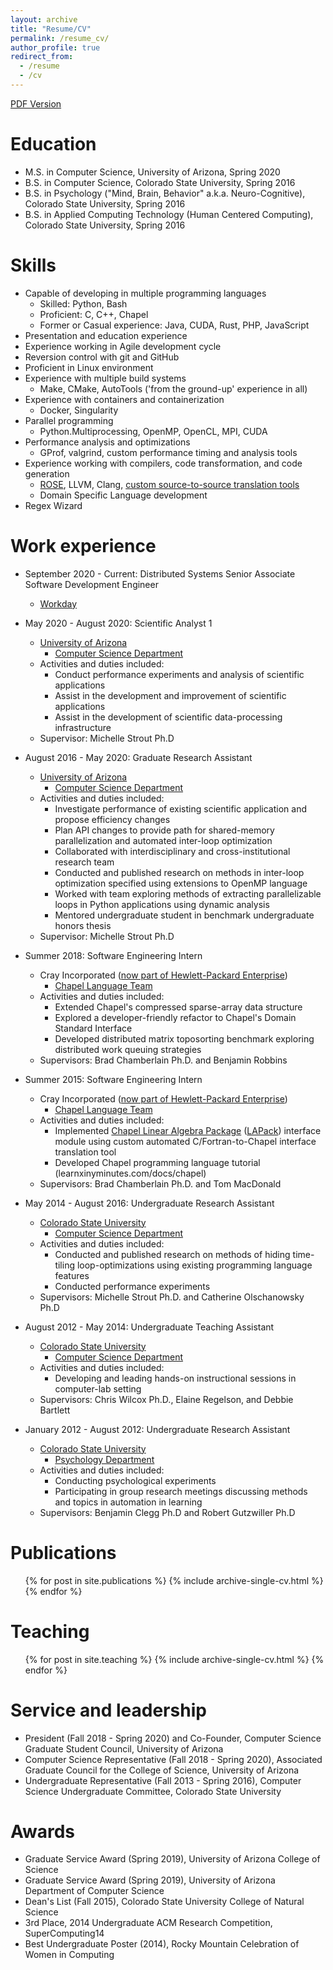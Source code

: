 ```yaml
---
layout: archive
title: "Resume/CV"
permalink: /resume_cv/
author_profile: true
redirect_from:
  - /resume
  - /cv
---
```


[PDF Version](/assets/documents/IanBertolacci_Public_Resume.pdf)

Education
======
* M.S. in Computer Science, University of Arizona, Spring 2020
* B.S. in Computer Science, Colorado State University, Spring 2016
* B.S. in Psychology ("Mind, Brain, Behavior" a.k.a. Neuro-Cognitive), Colorado State University, Spring 2016
* B.S. in Applied Computing Technology (Human Centered Computing), Colorado State University, Spring 2016

Skills
======

* Capable of developing in multiple programming languages
  + Skilled: Python, Bash
  + Proficient: C, C++, Chapel
  + Former or Casual experience: Java, CUDA, Rust, PHP, JavaScript
* Presentation and education experience
* Experience working in Agile development cycle
* Reversion control with git and GitHub
* Proficient in Linux environment
* Experience with multiple build systems
  + Make, CMake, AutoTools ('from the ground-up' experience in all)
* Experience with containers and containerization
  + Docker, Singularity
* Parallel programming
  + Python.Multiprocessing, OpenMP, OpenCL, MPI, CUDA
* Performance analysis and optimizations
  + GProf, valgrind, custom performance timing and analysis tools
* Experience working with compilers, code transformation, and code generation
  + [ROSE](http://rosecompiler.org/), LLVM, Clang, [custom source-to-source translation tools](https://github.com/chapel-lang/chapel/tree/master/util/misc/gen-LAPACK)
  + Domain Specific Language development
* Regex Wizard

Work experience
======
* September 2020 - Current: Distributed Systems Senior Associate Software Development Engineer
  + [Workday](https://www.workday.com/)

* May 2020 - August 2020: Scientific Analyst 1
  + [University of Arizona](https://www.arizona.edu)
    - [Computer Science Department](https://www.cs.arizona.edu/)
  + Activities and duties included:
    - Conduct performance experiments and analysis of scientific applications
    - Assist in the development and improvement of scientific applications
    - Assist in the development of scientific data-processing infrastructure
  + Supervisor: Michelle Strout Ph.D

* August 2016 - May 2020: Graduate Research Assistant
  + [University of Arizona](https://www.arizona.edu)
    - [Computer Science Department](https://www.cs.arizona.edu/)
  + Activities and duties included:
    - Investigate performance of existing scientific application and propose efficiency changes
    - Plan API changes to provide path for shared-memory parallelization and automated inter-loop optimization
    - Collaborated with interdisciplinary and cross-institutional research team
    - Conducted and published research on methods in inter-loop optimization specified using extensions to OpenMP language
    - Worked with team exploring methods of extracting parallelizable loops in Python applications using dynamic analysis
    - Mentored undergraduate student in benchmark undergraduate honors thesis
  + Supervisor: Michelle Strout Ph.D

* Summer 2018: Software Engineering Intern
  + Cray Incorporated ([now part of Hewlett-Packard Enterprise](https://www.hpe.com/us/en/compute/hpc/cray-acquisition.html))
    - [Chapel Language Team](https://chapel-lang.org/)
  + Activities and duties included:
    - Extended Chapel's compressed sparse-array data structure
    - Explored a developer-friendly refactor to Chapel's Domain Standard Interface
    - Developed distributed matrix toposorting benchmark exploring distributed work queuing strategies
  + Supervisors: Brad Chamberlain Ph.D. and Benjamin Robbins

* Summer 2015: Software Engineering Intern
  + Cray Incorporated ([now part of Hewlett-Packard Enterprise](https://www.hpe.com/us/en/compute/hpc/cray-acquisition.html))
    - [Chapel Language Team](https://chapel-lang.org/)
  + Activities and duties included:
    - Implemented [Chapel Linear Algebra Package](https://chapel-lang.org/docs/latest/primers/LAPACKlib.html) ([LAPack](https://en.wikipedia.org/wiki/LAPACK)) interface module using custom automated C/Fortran-to-Chapel interface translation tool
    - Developed Chapel programming language tutorial (learnxinyminutes.com/docs/chapel)
  + Supervisors: Brad Chamberlain Ph.D. and Tom MacDonald

* May 2014 - August 2016: Undergraduate Research Assistant
  + [Colorado State University](https://www.colostate.edu/)
    - [Computer Science Department](https://compsci.colostate.edu/)
  + Activities and duties included:
    - Conducted and published research on methods of hiding time-tiling loop-optimizations using existing programming language features
    - Conducted performance experiments
  + Supervisors: Michelle Strout Ph.D. and Catherine Olschanowsky Ph.D

* August 2012 - May 2014: Undergraduate Teaching Assistant
  + [Colorado State University](https://www.colostate.edu/)
    - [Computer Science Department](https://compsci.colostate.edu/)
  + Activities and duties included:
    - Developing and leading hands-on instructional sessions in computer-lab setting
  + Supervisors: Chris Wilcox Ph.D., Elaine Regelson, and Debbie Bartlett

* January 2012 - August 2012: Undergraduate Research Assistant
  + [Colorado State University](https://www.colostate.edu/)
    - [Psychology Department](https://psychology.colostate.edu/)
  + Activities and duties included:
    - Conducting psychological experiments
    - Participating in group research meetings discussing methods and topics in automation in learning
  + Supervisors: Benjamin Clegg Ph.D and Robert Gutzwiller Ph.D


Publications
======
  <ul>{% for post in site.publications %}
    {% include archive-single-cv.html %}
  {% endfor %}</ul>

<!-- Talks
======
  <ul>{% for post in site.talks %}
    {% include archive-single-talk-cv.html %}
  {% endfor %}</ul> -->

Teaching
======
  <ul>{% for post in site.teaching %}
    {% include archive-single-cv.html %}
  {% endfor %}</ul>

Service and leadership
======
* President (Fall 2018 - Spring 2020) and Co-Founder, Computer Science Graduate Student Council, University of Arizona
* Computer Science Representative (Fall 2018 - Spring 2020), Associated Graduate Council for the College of Science, University of Arizona
* Undergraduate Representative (Fall 2013 - Spring 2016), Computer Science Undergraduate Committee, Colorado State University

Awards
======
* Graduate Service Award (Spring 2019), University of Arizona College of Science
* Graduate Service Award (Spring 2019), University of Arizona Department of Computer Science
* Dean's List (Fall 2015), Colorado State University College of Natural Science
* 3rd Place, 2014 Undergraduate ACM Research Competition, SuperComputing14
* Best Undergraduate Poster (2014), Rocky Mountain Celebration of Women in Computing

